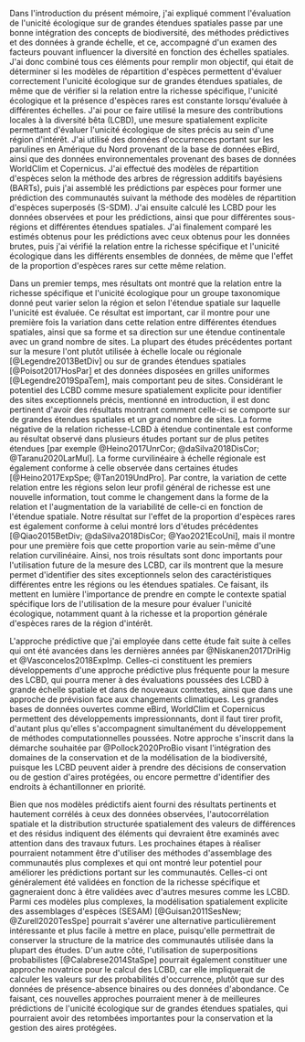 Dans l'introduction du présent mémoire, j'ai expliqué comment l'évaluation de l'unicité écologique sur de grandes étendues spatiales passe par une bonne intégration des concepts de biodiversité, des méthodes prédictives et des données à grande échelle, et ce, accompagné d'un examen des facteurs pouvant influencer la diversité en fonction des échelles spatiales. J'ai donc combiné tous ces éléments pour remplir mon objectif,  qui était de déterminer si les modèles de répartition d'espèces permettent d'évaluer correctement l'unicité écologique sur de grandes étendues spatiales, de même que de vérifier si la relation entre la richesse spécifique, l'unicité écologique et la présence d'espèces rares est constante lorsqu'évaluée à différentes échelles. J'ai pour ce faire utilisé la mesure des contributions locales à la diversité bêta (LCBD), une mesure spatialement explicite permettant d'évaluer l'unicité écologique de sites précis au sein d'une région d'intérêt. J'ai utilisé des données d'occurrences portant sur les parulines en Amérique du Nord provenant de la base de données eBird, ainsi que des données environnementales provenant des bases de données WorldClim et Copernicus. J'ai effectué des modèles de répartition d'espèces selon la méthode des arbres de régression additifs bayésiens (BARTs), puis j'ai assemblé les prédictions par espèces pour former une prédiction des communautés suivant la méthode des modèles de répartition d'espèces superposés (S-SDM). J'ai ensuite calculé les LCBD pour les données observées et pour les prédictions, ainsi que pour différentes sous-régions et différentes étendues spatiales. J'ai finalement comparé les estimés obtenus pour les prédictions avec ceux obtenus pour les données brutes, puis j'ai vérifié la relation entre la richesse spécifique et l'unicité écologique dans les différents ensembles de données, de même que l'effet de la proportion d'espèces rares sur cette même relation.

Dans un premier temps, mes résultats ont montré que la relation entre la richesse spécifique et l'unicité écologique pour un groupe taxonomique donné peut varier selon la région et selon l'étendue spatiale sur laquelle l'unicité est évaluée. Ce résultat est important, car il montre pour une première fois la variation dans cette relation entre différentes étendues spatiales, ainsi que sa forme et sa direction sur une étendue continentale avec un grand nombre de sites. La plupart des études précédentes portant sur la mesure l'ont plutôt utilisée à échelle locale ou régionale [@Legendre2013BetDiv] ou sur de grandes étendues spatiales [@Poisot2017HosPar] et des données disposées en grilles uniformes [@Legendre2019SpaTem], mais comportant peu de sites. Considérant le potentiel des LCBD comme mesure spatialement explicite pour identifier des sites exceptionnels précis, mentionné en introduction, il est donc pertinent d'avoir des résultats montrant comment celle-ci se comporte sur de grandes étendues spatiales et un grand nombre de sites. La forme négative de la relation richesse-LCBD à étendue continentale est conforme au résultat observé dans plusieurs études portant sur de plus petites étendues [par exemple @Heino2017UnrCor; @daSilva2018DisCor; @Taranu2020LarMul]. La forme curvilinéaire à échelle régionale est également conforme à celle observée dans certaines études [@Heino2017ExpSpe; @Tan2019UndPro]. Par contre, la variation de cette relation entre les régions selon leur profil général de richesse est une nouvelle information, tout comme le changement dans la forme de la relation et l'augmentation de la variabilité de celle-ci en fonction de l'étendue spatiale. Notre résultat sur l'effet de la proportion d'espèces rares est également conforme à celui montré lors d'études précédentes [@Qiao2015BetDiv; @daSilva2018DisCor; @Yao2021EcoUni], mais il montre pour une première fois que cette proportion varie au sein-même d'une relation curvilinéaire. Ainsi, nos trois résultats sont donc importants pour l'utilisation future de la mesure des LCBD, car ils montrent que la mesure permet d'identifier des sites exceptionnels selon des caractéristiques différentes entre les régions ou les étendues spatiales. Ce faisant, ils mettent en lumière l'importance de prendre en compte le contexte spatial spécifique lors de l'utilisation de la mesure pour évaluer l'unicité écologique, notamment quant à la richesse et la proportion générale d'espèces rares de la région d'intérêt.

L'approche prédictive que j'ai employée dans cette étude fait suite à celles qui ont été avancées dans les dernières années par @Niskanen2017DriHig et @Vasconcelos2018ExpImp. Celles-ci constituent les premiers développements d'une approche prédictive plus fréquente pour la mesure des LCBD, qui pourra mener à des évaluations poussées des LCBD à grande échelle spatiale et dans de nouveaux contextes, ainsi que dans une approche de prévision face aux changements climatiques. Les grandes bases de données ouvertes comme eBird, WorldClim et Copernicus permettent des développements impressionnants, dont il faut tirer profit, d'autant plus  qu'elles s'accompagnent simultanément du développement de méthodes computationnelles poussées. Notre approche s'inscrit dans la démarche souhaitée par @Pollock2020ProBio visant l'intégration des domaines de la conservation et de la modélisation de la biodiversité, puisque les LCBD peuvent aider à prendre des décisions de conservation ou de gestion d'aires protégées, ou encore permettre d'identifier des endroits à échantillonner en priorité. 

Bien que nos modèles prédictifs aient fourni des résultats pertinents et hautement corrélés à ceux des données observées, l'autocorrélation spatiale et la distribution structurée spatialement des valeurs de différences et des résidus indiquent des éléments qui devraient être examinés avec attention dans des travaux futurs. Les prochaines étapes à réaliser pourraient notamment être d'utiliser des méthodes d'assemblage des communautés plus complexes et qui ont montré leur potentiel pour améliorer les prédictions portant sur les communautés. Celles-ci ont généralement été validées en fonction de la richesse spécifique et gagneraient donc à être validées avec d'autres mesures comme les LCBD. Parmi ces modèles plus complexes, la modélisation spatialement explicite des assemblages d'espèces (SESAM) [@Guisan2011SesNew; @Zurell2020TesSpe] pourrait s'avérer une alternative particulièrement intéressante et plus facile à mettre en place, puisqu'elle permettrait de conserver la structure de la matrice des communautés utilisée dans la plupart des études. D'un autre côté, l'utilisation de superpositions probabilistes [@Calabrese2014StaSpe] pourrait également constituer une approche novatrice pour le calcul des LCBD, car elle impliquerait de calculer les valeurs sur des probabilités d'occurrence, plutôt que sur des données de présence-absence binaires ou des données d'abondance. Ce faisant, ces nouvelles approches pourraient mener à de meilleures prédictions de l'unicité écologique sur de grandes étendues spatiales, qui pourraient avoir des retombées importantes pour la conservation et la gestion des aires protégées.

